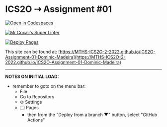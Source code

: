 # ICS2O ⇢ Assignment #01

[![Open in Codespaces](https://classroom.github.com/assets/launch-codespace-f4981d0f882b2a3f0472912d15f9806d57e124e0fc890972558857b51b24a6f9.svg)](https://classroom.github.com/open-in-codespaces?assignment_repo_id=10314246)

[![Mr Coxall's Super Linter](https://github.com/MTHS-ICS2O-2-2022/ICS2O-Assignment-01-Dominic-Madeira/workflows/Mr%20Coxall's%20Super%20Linter/badge.svg)](https://github.com/MTHS-ICS2O-2-2022/ICS2O-Assignment-01-Dominic-Madeira/actions)

[![Deploy Pages](https://github.com/MTHS-ICS2O-2-2022/ICS2O-Assignment-01-Dominic-Madeira/workflows/Deploy%20Pages/badge.svg)](https://github.com/MTHS-ICS2O-2-2022/ICS2O-Assignment-01-Dominic-Madeira/actions)

This site can be found at: [https://MTHS-ICS2O-2-2022.github.io/ICS2O-Assignment-01-Dominic-Madeira](https://MTHS-ICS2O-2-2022.github.io/ICS2O-Assignment-01-Dominic-Madeira)

---

**NOTES ON INITIAL LOAD:**
- remember to goto on the menu bar:
  - File
  - Go to Repository
  - ⚙ Settings
  - 🗔 Pages
    - then from the "Deploy from a branch ▼" button, select "GitHub Actions"
